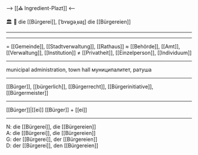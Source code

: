 --> [[⛪ Ingredient-Plazt]] <--

🏛️ 🔴 die [[Bürgerei]], [ˈbʏʁɡəˌʁaɪ̯]
die [[Bürgereien]]

---

---
= [[Gemeinde]], [[Stadtverwaltung]], [[Rathaus]]
≈ [[Behörde]], [[Amt]], [[Verwaltung]], [[Institution]]
≠ [[Privatheit]], [[Einzelperson]], [[Individuum]]

---
municipal administration, town hall
муниципалитет, ратуша

---
[[Bürger]], [[bürgerlich]], [[Bürgerrecht]], [[Bürgerinitiative]], [[Bürgermeister]]

---
[[Bürger]]|[[ei]]
[[Bürger]] + [[ei]]

---
N: die [[Bürgerei]], die [[Bürgereien]]  
A: die [[Bürgerei]], die [[Bürgereien]]  
G: der [[Bürgerei]], der [[Bürgereien]]  
D: der [[Bürgerei]], den [[Bürgereien]]
